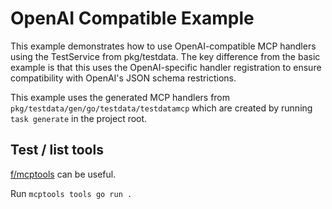 # OpenAI Compatible Example

This example demonstrates how to use OpenAI-compatible MCP handlers using the TestService from pkg/testdata. The key difference from the basic example is that this uses the OpenAI-specific handler registration to ensure compatibility with OpenAI's JSON schema restrictions.

This example uses the generated MCP handlers from `pkg/testdata/gen/go/testdata/testdatamcp` which are created by running `task generate` in the project root.

## Test / list tools

[f/mcptools](https://github.com/f/mcptools) can be useful.

Run `mcptools tools go run .`
